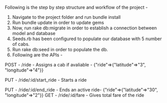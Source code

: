 Following is the step by step structure and workflow of the project - 

1. Navigate to the project folder and run bundle install  
2. Run bundle update in order to update gems
3. Now, run rake db:migrate in order to establish a connection between model and database
4. Seeds.rb has been configured to populate our database with 5 number of cabs.
5. Run rake db:seed in order to populate the db. 
6. Following are the APIs - 

POST - /ride -  Assigns a cab if avaliable -      {"ride"=>{"latitude"=>"3", "longitude"=>"4"}}

PUT	 - /ride/:id/start_ride	- Starts a ride		

PUT	 - /ride/:id/end_ride	- Ends an active ride-  {"ride"=>{"latitude"=>"30", "longitude"=>"2"}}
GET  - /ride/:id/fare		  - Gives total fare of the ride	

